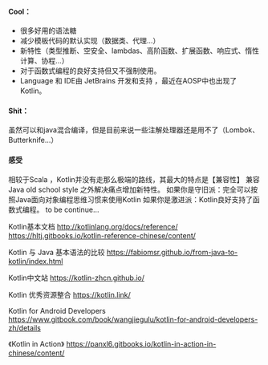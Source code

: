 #### Cool：
* 很多好用的语法糖
* 减少模板代码的默认实现（数据类、代理...）
* 新特性（类型推断、空安全、lambdas、高阶函数、扩展函数、响应式、惰性计算、协程...）
* 对于函数式编程的良好支持但又不强制使用。
* Language 和 IDE由 JetBrains 开发和支持 ，最近在AOSP中也出现了Kotlin。


#### Shit：
虽然可以和java混合编译，但是目前来说一些注解处理器还是用不了（Lombok、Butterknife...）

#### 感受
相较于Scala ，Kotlin并没有走那么极端的路线，其最大的特点是【兼容性】
兼容Java old school style 之外解决痛点增加新特性。
如果你是守旧派：完全可以按照Java面向对象编程思维习惯来使用Kotlin
如果你是激进派：Kotlin良好支持了函数式编程。
to be continue...



Kotlin基本文档
http://kotlinlang.org/docs/reference/ 
https://hltj.gitbooks.io/kotlin-reference-chinese/content/

Kotlin 与 Java 基本语法的比较
https://fabiomsr.github.io/from-java-to-kotlin/index.html

Kotlin中文站
https://kotlin-zhcn.github.io/

Kotlin 优秀资源整合
https://kotlin.link/

Kotlin for Android Developers
https://www.gitbook.com/book/wangjiegulu/kotlin-for-android-developers-zh/details

《Kotlin in Action》
https://panxl6.gitbooks.io/kotlin-in-action-in-chinese/content/